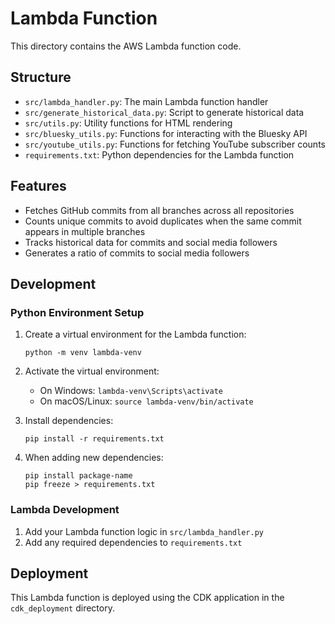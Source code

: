 # Lambda Function

This directory contains the AWS Lambda function code.

## Structure

- `src/lambda_handler.py`: The main Lambda function handler
- `src/generate_historical_data.py`: Script to generate historical data
- `src/utils.py`: Utility functions for HTML rendering
- `src/bluesky_utils.py`: Functions for interacting with the Bluesky API
- `src/youtube_utils.py`: Functions for fetching YouTube subscriber counts
- `requirements.txt`: Python dependencies for the Lambda function

## Features

- Fetches GitHub commits from all branches across all repositories
- Counts unique commits to avoid duplicates when the same commit appears in multiple branches
- Tracks historical data for commits and social media followers
- Generates a ratio of commits to social media followers

## Development

### Python Environment Setup

1. Create a virtual environment for the Lambda function:
   ```
   python -m venv lambda-venv
   ```

2. Activate the virtual environment:
   - On Windows: `lambda-venv\Scripts\activate`
   - On macOS/Linux: `source lambda-venv/bin/activate`

3. Install dependencies:
   ```
   pip install -r requirements.txt
   ```

4. When adding new dependencies:
   ```
   pip install package-name
   pip freeze > requirements.txt
   ```

### Lambda Development

1. Add your Lambda function logic in `src/lambda_handler.py`
2. Add any required dependencies to `requirements.txt`

## Deployment

This Lambda function is deployed using the CDK application in the `cdk_deployment` directory.